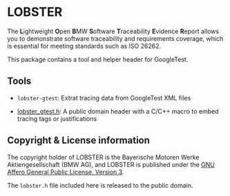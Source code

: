 # LOBSTER

The **L**ightweight **O**pen **B**MW **S**oftware **T**raceability
**E**vidence **R**eport allows you to demonstrate software traceability
and requirements coverage, which is essential for meeting standards
such as ISO 26262.

This package contains a tool and helper header for GoogleTest.

## Tools

* `lobster-gtest`: Extrat tracing data from GoogleTest XML files

* [lobster_gtest.h](../../support/gtest/include/lobster_gtest.h): A
  public domain header with a C/C++ macro to embed tracing tags or
  justifications

## Copyright & License information

The copyright holder of LOBSTER is the Bayerische Motoren Werke
Aktiengesellschaft (BMW AG), and LOBSTER is published under the [GNU
Affero General Public License, Version
3](https://github.com/bmw-software-engineering/lobster/blob/main/LICENSE.md).

The `lobster.h` file included here is released to the public domain.
